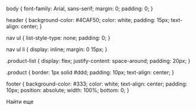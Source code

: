 body {
    font-family: Arial, sans-serif;
    margin: 0;
    padding: 0;
}

header {
    background-color: #4CAF50;
    color: white;
    padding: 15px;
    text-align: center;
}

nav ul {
    list-style-type: none;
    padding: 0;
}

nav ul li {
    display: inline;
    margin: 0 15px;
}

.product-list {
    display: flex;
    justify-content: space-around;
    padding: 20px;
}

.product {
    border: 1px solid #ddd;
    padding: 10px;
    text-align: center;
}

footer {
    background-color: #333;
    color: white;
    text-align: center;
    padding: 10px;
    position: absolute;
    width: 100%;
    bottom: 0;
}

Найти еще
